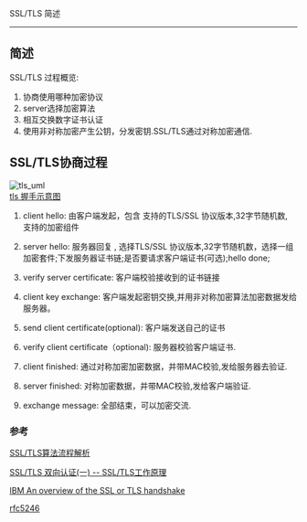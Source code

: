 SSL/TLS 简述

---------

## 简述

SSL/TLS 过程概览:

1. 协商使用哪种加密协议
2. server选择加密算法
3. 相互交换数字证书认证
4. 使用非对称加密产生公钥，分发密钥.SSL/TLS通过对称加密通信.

## SSL/TLS协商过程

![tls_uml](http://www.plantuml.com/plantuml/png/VLBDReGW4Bxp5CIJ7FRG_tRJRFO1UlEwIKDna4aHB61RtxxiKbQDqPF9V3z-tp177xWBVQj95xyeiECcqAfwUnSQmOJ5s8Fx1aV8IDaT3YEmBszOaUPKWTQs8CO6e0uR5QYL4-kzS4CNREDufr1GDDAwbWUqXen-k-IU9UKjAn8mSzSWitdE4IEhoF8z1ZYPAca4n38I1J_FbXNoJ-vO9ACSg5_8rdlVi__Qdp1G-1MAcmRMotimTVGN3f9YKlzaIZ2NvK1DVp2edAFhFpIACvsjvtXW5-k4JQENAAc3hnuTr6osufd-CPVVTjX8y7Iz08a6lOAws7ZHv_oYCtR6N-VXNbZUB6t1Uzw09yTODnxm7m00)<br>[tls 握手示意图](http://www.plantuml.com/plantuml/uml/VLBDReGW4Bxp5CIJ7FRG_tRJRFO1UlEwIKDna4aHB61RtxxiKbQDqPF9V3z-tp177xWBVQj95xyeiECcqAfwUnSQmOJ5s8Fx1aV8IDaT3YEmBszOaUPKWTQs8CO6e0uR5QYL4-kzS4CNREDufr1GDDAwbWUqXen-k-IU9UKjAn8mSzSWitdE4IEhoF8z1ZYPAca4n38I1J_FbXNoJ-vO9ACSg5_8rdlVi__Qdp1G-1MAcmRMotimTVGN3f9YKlzaIZ2NvK1DVp2edAFhFpIACvsjvtXW5-k4JQENAAc3hnuTr6osufd-CPVVTjX8y7Iz08a6lOAws7ZHv_oYCtR6N-VXNbZUB6t1Uzw09yTODnxm7m00)



1) client hello: 由客户端发起，包含 支持的TLS/SSL 协议版本,32字节随机数, 支持的加密组件

2) server hello: 服务器回复 , 选择TLS/SSL 协议版本,32字节随机数，选择一组加密套件;下发服务器证书链;是否要请求客户端证书(可选);hello done;

3) verify server certificate: 客户端校验接收到的证书链接

4) client key exchange: 客户端发起密钥交换,并用非对称加密算法加密数据发给服务器。

5) send client certificate(optional): 客户端发送自己的证书

6) verify client certificate（optional): 服务器校验客户端证书.

7) client finished: 通过对称加密加密数据，并带MAC校验,发给服务器去验证.

8) server finished: 对称加密数据，并带MAC校验,发给客户端验证.

9) exchange message: 全部结束，可以加密交流.





### 参考

[SSL/TLS算法流程解析](<https://www.cnblogs.com/littleatp/p/6219630.html>)

[SSL/TLS 双向认证(一) -- SSL/TLS工作原理](<https://blog.csdn.net/ustccw/article/details/76691248>)

[IBM An overview of the SSL or TLS handshake](<https://www.ibm.com/support/knowledgecenter/SSFKSJ_7.1.0/com.ibm.mq.doc/sy10660_.htm>)

[rfc5246](<https://www.rfc-editor.org/pdfrfc/rfc5246.txt.pdf>)











